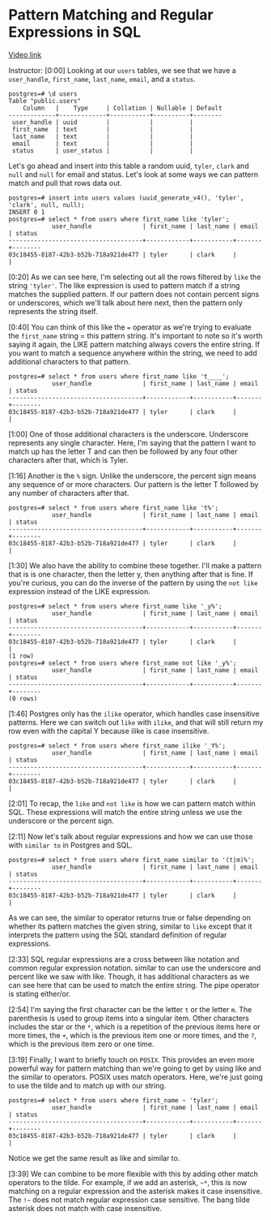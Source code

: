 # Pattern Matching and Regular Expressions in SQL

[Video link](https://www.egghead.io/lessons/postgresql-pattern-matching-and-regular-expressions-in-sql)

Instructor: [0:00] Looking at our `users` tables, we see that we have a `user_handle`, `first_name`, `last_name`, `email`, and a `status`. 

```postgres
postgres=# \d users
Table "public.users"
    Column   |    Type     | Collation | Nullable | Default
-------------+-------------+-----------+----------+--------
 user_handle | uuid        |           |          | 
 first_name  | text        |           |          |
 last_name   | text        |           |          | 
 email       | text        |           |          | 
 status      | user_status |           |          |
```

Let's go ahead and insert into this table a random uuid, `tyler`, `clark` and `null` and `null` for email and status. Let's look at some ways we can pattern match and pull that rows data out.

```postgres
postgres=# insert into users values (uuid_generate_v4(), 'tyler', 'clark', null, null);
INSERT 0 1
postgres=# select * from users where first_name like 'tyler';
            user_handle              | first_name | last_name | email | status 
-------------------------------------+------------+-----------+-------+--------
03c18455-8187-42b3-b52b-718a921de477 | tyler      | clark     |       |
``` 

[0:20] As we can see here, I'm selecting out all the rows filtered by `like` the string `'tyler'`. The like expression is used to pattern match if a string matches the supplied pattern. If our pattern does not contain percent signs or underscores, which we'll talk about here next, then the pattern only represents the string itself.

[0:40] You can think of this like the `=` operator as we're trying to evaluate the `first_name` string = this pattern string. It's important to note so it's worth saying it again, the LIKE pattern matching always covers the entire string. If you want to match a sequence anywhere within the string, we need to add additional characters to that pattern.

```postgres
postgres=# select * from users where first_name like 't____';
            user_handle              | first_name | last_name | email | status 
-------------------------------------+------------+-----------+-------+--------
03c18455-8187-42b3-b52b-718a921de477 | tyler      | clark     |       |
``` 

[1:00] One of those additional characters is the underscore. Underscore represents any single character. Here, I'm saying that the pattern I want to match up has the letter T and can then be followed by any four other characters after that, which is Tyler.

[1:16] Another is the `%` sign. Unlike the underscore, the percent sign means any sequence of  or more characters. Our pattern is the letter T followed by any number of characters after that.

```postgres
postgres=# select * from users where first_name like 't%';
            user_handle              | first_name | last_name | email | status 
-------------------------------------+------------+-----------+-------+--------
03c18455-8187-42b3-b52b-718a921de477 | tyler      | clark     |       |
``` 

[1:30] We also have the ability to combine these together. I'll make a pattern that is is one character, then the letter y, then anything after that is fine. If you're curious, you can do the inverse of the pattern by using the `not like` expression instead of the LIKE expression.

```postgres
postgres=# select * from users where first_name like '_y%';
            user_handle              | first_name | last_name | email | status 
-------------------------------------+------------+-----------+-------+--------
03c18455-8187-42b3-b52b-718a921de477 | tyler      | clark     |       |
(1 row)
postgres=# select * from users where first_name not like '_y%';
            user_handle              | first_name | last_name | email | status 
-------------------------------------+------------+-----------+-------+--------
(0 rows)
``` 

[1:46] Postgres only has the `ilike` operator, which handles case insensitive patterns. Here we can switch out `like` with `ilike`, and that will still return my row even with the capital Y because ilike is case insensitive.

```postgres
postgres=# select * from users where first_name ilike '_Y%';
            user_handle              | first_name | last_name | email | status 
-------------------------------------+------------+-----------+-------+--------
03c18455-8187-42b3-b52b-718a921de477 | tyler      | clark     |       |
``` 

[2:01] To recap, the `like` and `not like` is how we can pattern match within SQL. These expressions will match the entire string unless we use the underscore or the percent sign.

[2:11] Now let's talk about regular expressions and how we can use those with `similar to` in Postgres and SQL. 

```postgres
postgres=# select * from users where first_name similar to '(t|m)%';
            user_handle              | first_name | last_name | email | status 
-------------------------------------+------------+-----------+-------+--------
03c18455-8187-42b3-b52b-718a921de477 | tyler      | clark     |       |
``` 

As we can see, the similar to operator returns true or false depending on whether its pattern matches the given string, similar to `like` except that it interprets the pattern using the SQL standard definition of regular expressions.

[2:33] SQL regular expressions are a cross between like notation and common regular expression notation. similar to can use the underscore and percent like we saw with like. Though, it has additional characters as we can see here that can be used to match the entire string. The pipe operator is stating either/or.

[2:54] I'm saying the first character can be the letter `t` or the letter `m`. The parenthesis is used to group items into a singular item. Other characters includes the star or the `*`, which is a repetition of the previous items here or more times, the `+`, which is the previous item one or more times, and the `?`, which is the previous item zero or one time.

[3:19] Finally, I want to briefly touch on `POSIX`. This provides an even more powerful way for pattern matching than we're going to get by using like and the similar to operators. POSIX uses match operators. Here, we're just going to use the tilde and to match up with our string. 

```postgres
postgres=# select * from users where first_name ~ 'tyler';
            user_handle              | first_name | last_name | email | status 
-------------------------------------+------------+-----------+-------+--------
03c18455-8187-42b3-b52b-718a921de477 | tyler      | clark     |       |
```

Notice we get the same result as like and similar to.

[3:39] We can combine to be more flexible with this by adding other match operators to the tilde. For example, if we add an asterisk, `~*`, this is now matching on a regular expression and the asterisk makes it case insensitive. The `!~` does not match regular expression case sensitive. The bang tilde asterisk does not match with case insensitive.